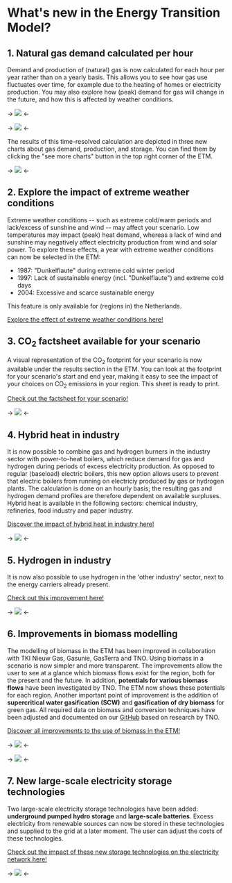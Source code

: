 # What's new in the Energy Transition Model?

## 1. Natural gas demand calculated per hour
Demand and production of (natural) gas is now calculated for each hour per year rather than on a yearly basis. This allows you to see how gas use fluctuates over time, for example due to the heating of homes or electricity production. You may also explore how (peak) demand for gas will change in the future, and how this is affected by weather conditions.

-> ![](/assets/pages/whats_new/gas_demand_chart_en.png) <-

-> ![](/assets/pages/whats_new/gas_storage_chart_en.png) <-

The results of this time-resolved calculation are depicted in three new charts about gas demand, production, and storage. You can find them by clicking the "see more charts" button in the top right corner of the ETM.

-> ![](/assets/pages/whats_new/gas_charts_en.png) <-

## 2. Explore the impact of extreme weather conditions

Extreme weather conditions -- such as extreme cold/warm periods and lack/excess of sunshine and wind -- may affect your scenario. Low temperatures may impact (peak) heat demand, whereas a lack of wind and sunshine may negatively affect electricity production from wind and solar power. To explore these effects, a year with extreme weather conditions can now be selected in the ETM:

- 1987: "Dunkelflaute" during extreme cold winter period
- 1997: Lack of sustainable energy (incl. "Dunkelflaute") and extreme cold days
- 2004: Excessive and scarce sustainable energy

This feature is only available for (regions in) the Netherlands.

[Explore the effect of extreme weather conditions here!][weather slide]

## 3. CO<sub>2</sub> factsheet available for your scenario

A visual representation of the CO<sub>2</sub> footprint for your scenario is now available under the results section in the ETM. You can look at the footprint for your scenario's start and end year, making it easy to see the impact of your choices on CO<sub>2</sub> emissions in your region. This sheet is ready to print.

[Check out the factsheet for your scenario!][factsheet slide]

-> ![](/assets/pages/whats_new/co2_factsheet_en.png) <-

## 4. Hybrid heat in industry

It is now possible to combine gas and hydrogen burners in the industry sector with power-to-heat boilers, which reduce demand for gas and hydrogen during periods of excess electricity production. As opposed to regular (baseload) electric boilers, this new option allows users to prevent that electric boilers from running on electriciy produced by gas or hydrogen plants. The calculation is done on an hourly basis; the resulting gas and hydrogen demand profiles are therefore dependent on available surpluses. Hybrid heat is available in the following sectors: chemical industry, refineries, food industry and paper industry.

[Discover the impact of hybrid heat in industry here!][hybrid heat slide]

-> ![](/assets/pages/whats_new/hybrid_heat_industry_en.png) <-

## 5. Hydrogen in industry

It is now also possible to use hydrogen in the 'other industry' sector, next to the energy carriers already present.

[Check out this improvement here!][hydrogen other industry slide]

-> ![](/assets/pages/whats_new/hydrogen_other_industry_en.png) <-


## 6. Improvements in biomass modelling

The modelling of biomass in the ETM has been improved in collaboration with TKI Nieuw Gas, Gasunie, GasTerra and TNO. Using biomass in a scenario is now simpler and more transparent. The improvements allow the user to see at a glance which biomass flows exist for the region, both for the present and the future. In addition, **potentials for various biomass flows** have been investigated by TNO. The ETM now shows these potentials for each region. Another important point of improvement is the addition of **supercritical water gasification (SCW)** and **gasification of dry biomass** for green gas. All required data on biomass and conversion techniques have been adjusted and documented on our [GitHub][biomass documentation] based on research by TNO.

[Discover all improvements to the use of biomass in the ETM!][biomass slide]

-> ![](/assets/pages/whats_new/biomass_sankey_en.png) <-

-> ![](/assets/pages/whats_new/biomass_potential_en.png) <-

## 7. New large-scale electricity storage technologies

Two large-scale electricity storage technologies have been added: **underground pumped hydro storage** and **large-scale batteries**. Excess electricity from renewable sources can now be stored in these technologies and supplied to the grid at a later moment. The user can adjust the costs of these technologies.

[Check out the impact of these new storage technologies on the electricity network here!][flex slide]

-> ![](/assets/pages/whats_new/new_flex_options_en.png) <-

[biomass documentation]: https://github.com/quintel/documentation/blob/master/general/biomass.md

[biomass slide]: /scenario/supply/biomass/overview

[flex slide]: /scenario/flexibility/excess_electricity/order-of-flexibility-options

[factsheet slide]: /scenario/data/data_visuals/co-sub-2-sub-footprint

[hybrid heat slide]: /scenario/flexibility/flexibility_conversion/conversion-to-heat-for-industry

[hydrogen other industry slide]: /scenario/demand/industry/other

[weather slide]: /scenario/flexibility/flexibility_weather/extreme-weather-conditions
